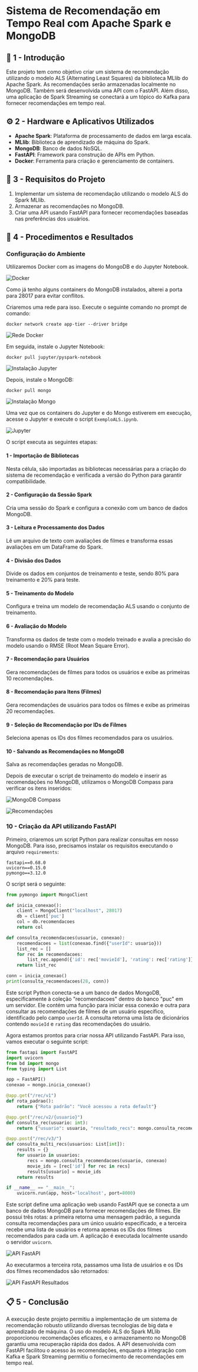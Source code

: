 
# Sistema de Recomendação em Tempo Real com Apache Spark e MongoDB

## 🚀 1 - Introdução

Este projeto tem como objetivo criar um sistema de recomendação utilizando o modelo ALS (Alternating Least Squares) da biblioteca MLlib do Apache Spark. As recomendações serão armazenadas localmente no MongoDB. Também será desenvolvida uma API com o FastAPI. Além disso, uma aplicação de Spark Streaming se conectará a um tópico do Kafka para fornecer recomendações em tempo real.

## ⚙️ 2 - Hardware e Aplicativos Utilizados

- **Apache Spark**: Plataforma de processamento de dados em larga escala.
- **MLlib**: Biblioteca de aprendizado de máquina do Spark.
- **MongoDB**: Banco de dados NoSQL.
- **FastAPI**: Framework para construção de APIs em Python.
- **Docker**: Ferramenta para criação e gerenciamento de containers.

## 📖 3 - Requisitos do Projeto

1. Implementar um sistema de recomendação utilizando o modelo ALS do Spark MLlib.
2. Armazenar as recomendações no MongoDB.
3. Criar uma API usando FastAPI para fornecer recomendações baseadas nas preferências dos usuários.

## 📝 4 - Procedimentos e Resultados

### Configuração do Ambiente

Utilizaremos Docker com as imagens do MongoDB e do Jupyter Notebook.

![Docker](./assets/docker.png)

Como já tenho alguns containers do MongoDB instalados, alterei a porta para 28017 para evitar conflitos.

Criaremos uma rede para isso. Execute o seguinte comando no prompt de comando:

```
docker network create app-tier --driver bridge
```

![Rede Docker](./assets/rede.png)

Em seguida, instale o Jupyter Notebook:

```
docker pull jupyter/pyspark-notebook
```

![Instalação Jupyter](./assets/instalacao_jupyter.png)

Depois, instale o MongoDB:

```
docker pull mongo
```

![Instalação Mongo](./assets/instalacao_mongo.png)

Uma vez que os containers do Jupyter e do Mongo estiverem em execução, acesse o Jupyter e execute o script `ExemploALS.ipynb`.

![Jupyter](./assets/jupyter.png)

O script executa as seguintes etapas:

#### 1 - Importação de Bibliotecas
Nesta célula, são importadas as bibliotecas necessárias para a criação do sistema de recomendação e verificada a versão do Python para garantir compatibilidade.

#### 2 - Configuração da Sessão Spark
Cria uma sessão do Spark e configura a conexão com um banco de dados MongoDB.

#### 3 - Leitura e Processamento dos Dados
Lê um arquivo de texto com avaliações de filmes e transforma essas avaliações em um DataFrame do Spark.

#### 4 - Divisão dos Dados
Divide os dados em conjuntos de treinamento e teste, sendo 80% para treinamento e 20% para teste.

#### 5 - Treinamento do Modelo
Configura e treina um modelo de recomendação ALS usando o conjunto de treinamento.

#### 6 - Avaliação do Modelo
Transforma os dados de teste com o modelo treinado e avalia a precisão do modelo usando o RMSE (Root Mean Square Error).

#### 7 - Recomendação para Usuários
Gera recomendações de filmes para todos os usuários e exibe as primeiras 10 recomendações.

#### 8 - Recomendação para Itens (Filmes)
Gera recomendações de usuários para todos os filmes e exibe as primeiras 20 recomendações.

#### 9 - Seleção de Recomendação por IDs de Filmes
Seleciona apenas os IDs dos filmes recomendados para os usuários.

#### 10 - Salvando as Recomendações no MongoDB
Salva as recomendações geradas no MongoDB.

Depois de executar o script de treinamento do modelo e inserir as recomendações no MongoDB, utilizamos o MongoDB Compass para verificar os itens inseridos:

![MongoDB Compass](./assets/Mongo.png)

![Recomendações](./assets/Recomendacoes.png)

### 10 - Criação da API utilizando FastAPI

Primeiro, criaremos um script Python para realizar consultas em nosso MongoDB. Para isso, precisamos instalar os requisitos executando o arquivo `requirements`:

```
fastapi==0.68.0
uvicorn==0.15.0
pymongo==3.12.0
```

O script será o seguinte:

```python
from pymongo import MongoClient

def inicia_conexao():
    client = MongoClient("localhost", 28017)
    db = client['puc']
    col = db.recomendacoes
    return col

def consulta_recomendacoes(usuario, conexao):
    recomendacoes = list(conexao.find({"userId": usuario}))
    list_rec = []
    for rec in recomendacoes:
        list_rec.append({'id': rec['movieId'], 'rating': rec['rating']})
    return list_rec

conn = inicia_conexao()
print(consulta_recomendacoes(28, conn))
```

Este script Python conecta-se a um banco de dados MongoDB, especificamente à coleção "recomendacoes" dentro do banco "puc" em um servidor. Ele contém uma função para iniciar essa conexão e outra para consultar as recomendações de filmes de um usuário específico, identificado pelo campo `userId`. A consulta retorna uma lista de dicionários contendo `movieId` e `rating` das recomendações do usuário.

Agora estamos prontos para criar nossa API utilizando FastAPI. Para isso, vamos executar o seguinte script:

```python
from fastapi import FastAPI
import uvicorn
from bd import mongo
from typing import List

app = FastAPI()
conexao = mongo.inicia_conexao()

@app.get("/rec/v1")
def rota_padrao():
    return {"Rota padrão": "Você acessou a rota default"}

@app.get("/rec/v2/{usuario}")
def consulta_rec(usuario: int):
    return {"usuario": usuario, "resultado_recs": mongo.consulta_recomendacoes(usuario, conexao)}

@app.post("/rec/v3/")
def consulta_multi_recs(usuarios: List[int]):
    results = {}
    for usuario in usuarios:
        recs = mongo.consulta_recomendacoes(usuario, conexao)
        movie_ids = [rec['id'] for rec in recs]
        results[usuario] = movie_ids
    return results

if __name__ == "__main__":
    uvicorn.run(app, host='localhost', port=8000)
```

Este script define uma aplicação web usando FastAPI que se conecta a um banco de dados MongoDB para fornecer recomendações de filmes. Ele possui três rotas: a primeira retorna uma mensagem padrão, a segunda consulta recomendações para um único usuário especificado, e a terceira recebe uma lista de usuários e retorna apenas os IDs dos filmes recomendados para cada um. A aplicação é executada localmente usando o servidor `uvicorn`.

![API FastAPI](./assets/api.png)

Ao executarmos a terceira rota, passamos uma lista de usuários e os IDs dos filmes recomendados são retornados:

![API FastAPI Resultados](./assets/api2.png)

## 📋 5 - Conclusão

A execução deste projeto permitiu a implementação de um sistema de recomendação robusto utilizando diversas tecnologias de big data e aprendizado de máquina. O uso do modelo ALS do Spark MLlib proporcionou recomendações eficazes, e o armazenamento no MongoDB garantiu uma recuperação rápida dos dados. A API desenvolvida com FastAPI facilitou o acesso às recomendações, enquanto a integração com Kafka e Spark Streaming permitiu o fornecimento de recomendações em tempo real.
